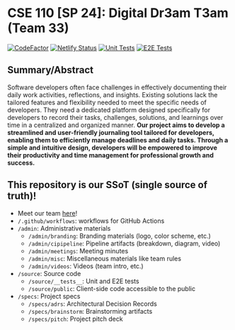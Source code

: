 # CSE 110 [SP 24]: Digital Dr3am T3am (Team 33)
[![CodeFactor](https://www.codefactor.io/repository/github/cse110-sp24-group33/cse110-sp24-group33/badge)](https://www.codefactor.io/repository/github/cse110-sp24-group33/cse110-sp24-group33)
[![Netlify Status](https://api.netlify.com/api/v1/badges/8eb2e860-d862-45ff-9f48-6e970354c312/deploy-status)](https://app.netlify.com/sites/digitaldr3amt3am-journal/deploys)
[![Unit Tests](https://github.com/cse110-sp24-group33/cse110-sp24-group33/actions/workflows/unit-tests.yml/badge.svg)](https://github.com/cse110-sp24-group33/cse110-sp24-group33/actions/workflows/unit-tests.yml)
[![E2E Tests](https://github.com/cse110-sp24-group33/cse110-sp24-group33/actions/workflows/e2e-tests.yml/badge.svg)](https://github.com/cse110-sp24-group33/cse110-sp24-group33/actions/workflows/e2e-tests.yml)
## Summary/Abstract

Software developers often face challenges in effectively documenting their daily work activities, reflections, and insights. Existing solutions lack the tailored features and flexibility needed to meet the specific needs of developers. They need a dedicated platform designed specifically for developers to record their tasks, challenges, solutions, and learnings over time in a centralized and organized manner. **Our project aims to develop a streamlined and user-friendly journaling tool tailored for developers, enabling them to efficiently manage deadlines and daily tasks. Through a simple and intuitive design, developers will be empowered to improve their productivity and time management for professional growth and success.**

## This repository is our SSoT (single source of truth)!
- Meet our team [here](admin/team.md)!
-   `/.github/workflows`: workflows for GitHub Actions
-   `/admin`: Administrative materials
    -   `/admin/branding`: Branding materials (logo, color scheme, etc.)
    -   `/admin/cipipeline`: Pipeline artifacts (breakdown, diagram, video)
    -   `/admin/meetings`: Meeting minutes
    -   `/admin/misc`: Miscellaneous materials like team rules
    -   `/admin/videos`: Videos (team intro, etc.)
-   `/source`: Source code
    -   `/source/__tests__`: Unit and E2E tests
    -   `/source/public`: Client-side code accessible to the public
-   `/specs`: Project specs
    -   `/specs/adrs`: Architectural Decision Records
    -   `/specs/brainstorm`: Brainstorming artifacts
    -   `/specs/pitch`: Project pitch deck
